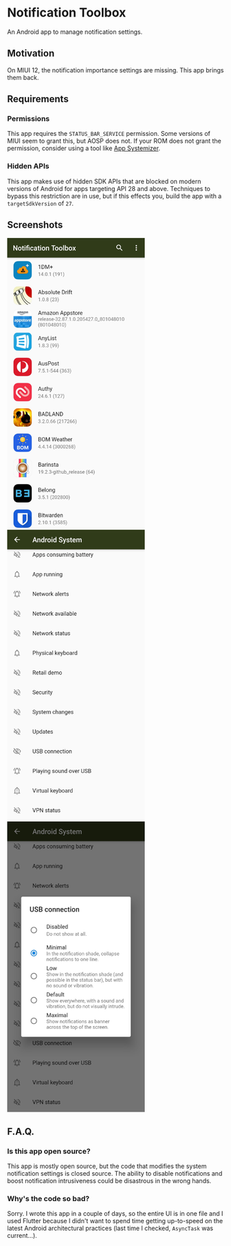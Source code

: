 # Notification Toolbox

An Android app to manage notification settings.

## Motivation
On MIUI 12, the notification importance settings are missing.
This app brings them back.

## Requirements
### Permissions
This app requires the `STATUS_BAR_SERVICE` permission. Some versions of MIUI seem to grant this,
but AOSP does not. If your ROM does not grant the permission, consider using a tool
like [App Systemizer](https://forum.xda-developers.com/t/module-terminal-app-systemizer-v17-3-1.3585851/).

### Hidden APIs
This app makes use of hidden SDK APIs that are blocked on modern versions of Android for
apps targeting API 28 and above. Techniques to bypass this restriction are in use, but if
this effects you, build the app with a `targetSdkVersion` of `27`.

## Screenshots

<img alt="Home" src="doc/screenshots/home.jpg" width="320"/>
<img alt="Channels" src="doc/screenshots/channels.jpg" width="320"/>
<img alt="Importance selection" src="doc/screenshots/importance_selection.jpg" width="320"/>

## F.A.Q.

### Is this app open source?
This app is mostly open source, but the code that modifies the system notification settings
is closed source. The ability to disable notifications and boost notification intrusiveness
could be disastrous in the wrong hands.

### Why's the code so bad?
Sorry. I wrote this app in a couple of days, so the entire UI is in one file and I used Flutter
because I didn't want to spend time getting up-to-speed on the latest Android architectural practices
(last time I checked, `AsyncTask` was current...).
